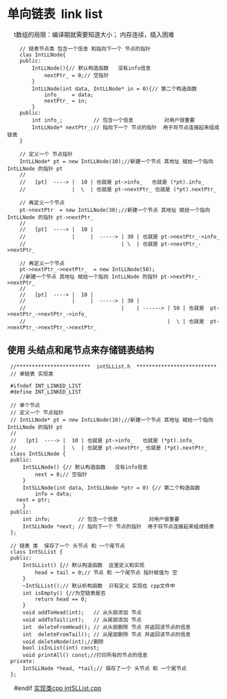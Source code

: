 # 单向链表  link list
     t数组的局限：编译期就需要知道大小； 内存连续，插入困难
     
        // 链表节点类 包含一个信息 和指向下一个 节点的指针
        clas IntLLNode{
        public:
            IntLLNode(){// 默认构造函数   没有info信息
                nextPtr_ = 0;// 空指针
            }
            IntLLNode(int data, IntLLNode* in = 0){// 第二个构造函数
                info_    = data;
                nextPtr_ = in;
            }
        public:
            int info_;          // 包含一个信息          对用户很重要
            IntLLNode* nextPtr_;// 指向下一个 节点的指针  用于将节点连接起来组成链表
        }

        // 定义一个 节点指针
        IntLLNode* pt = new IntLLNode(10);//新建一个节点 其地址 赋给一个指向 IntLLNode 的指针 pt
        //
        //   [pt]  ----> |  10 | 也就是 pt->info_   也就是 (*pt).info_
        //               |  \  | 也就是 pt->nextPtr_ 也就是 (*pt).nextPtr_ 

        // 再定义一个节点
        pt->nextPtr  = new IntLLNode(30);//新建一个节点 其地址 赋给一个指向 IntLLNode 的指针 pt->nextPtr_
        //
        //   [pt]  ----> |  10 |  
        //               |     |  -----> | 30 | 也就是 pt->nextPtr_->info_
        //                               | \  | 也就是 pt->nextPtr_->nextPtr_

        // 再定义一个节点
        pt->nextPtr_->nextPtr_  = new IntLLNode(50);
        //新建一个节点 其地址 赋给一个指向 IntLLNode 的指针 pt->nextPtr_->nextPtr_
        //
        //   [pt]  ----> |  10 |  
        //               |     |  -----> | 30 |  
        //                               |    | ------> | 50 | 也就是  pt->nextPtr_->nextPtr_->info_
        //                                              |  \ | 也就是  pt->nextPtr_->nextPtr_->nextPtr_


## 使用 头结点和尾节点来存储链表结构
     //************************  intSLList.h  **************************
     // 单链表 实现类 

     #ifndef INT_LINKED_LIST
     #define INT_LINKED_LIST

     // 单个节点
     // 定义一个 节点指针
     // IntLLNode* pt = new IntLLNode(10);//新建一个节点 其地址 赋给一个指向 IntLLNode 的指针 pt
     //
     //   [pt]  ----> |  10 | 也就是 pt->info_   也就是 (*pt).info_
     //               |  \  | 也就是 pt->nextPtr_ 也就是 (*pt).nextPtr_  
     class IntSLLNode {
     public:
         IntSLLNode() {// 默认构造函数   没有info信息
             next = 0;// 空指针
         }
         IntSLLNode(int data, IntSLLNode *ptr = 0) {// 第二个构造函数
             info = data; 
       next = ptr;
         }
     public:    
         int info;         // 包含一个信息          对用户很重要
         IntSLLNode *next; // 指向下一个 节点的指针  用于将节点连接起来组成链表
     };

     // 链表 类  保存了一个 头节点 和 一个尾节点 
     class IntSLList {
     public:
         IntSLList() {// 默认构造函数  这里定义和实现 
             head = tail = 0;// 节点 和 一个尾节点 指针赋值为 空 
         }
         ~IntSLList();// 默认析构函数  只有定义 实现在 cpp文件中 
         int isEmpty() {//为空链表是否 
             return head == 0;
         }
         void addToHead(int);   // 从头部添加 节点 
         void addToTail(int);   // 从尾部添加 节点 
         int  deleteFromHead(); // 从头部删除 节点 并返回该节点的信息 
         int  deleteFromTail(); // 从尾部删除 节点 并返回该节点的信息 
         void deleteNode(int);//删除 
         bool isInList(int) const;
         void printAll() const;//打印所有的节点的信息   
     private:
         IntSLLNode *head, *tail;// 保存了一个 头节点 和 一个尾节点
     };
     #endif
[实现类cpp intSLList.cpp]()

